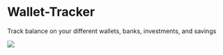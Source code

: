 # Wallet-Tracker
Track balance on your different wallets, banks, investments, and savings

<img src="[https://github.com/mathewGlenn/Corn-Health-AI/blob/master/385529692_6660103574038357_7636477352354403900_n (1).jpg">
